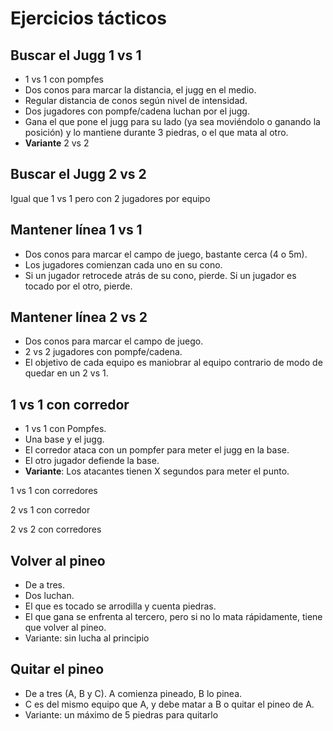 # Ejercicios tácticos 

## Buscar el Jugg 1 vs 1
* 1 vs 1 con pompfes
* Dos conos para marcar la distancia, el jugg en el medio.
* Regular distancia de conos según nivel de intensidad.
* Dos jugadores con pompfe/cadena luchan por el jugg.
* Gana el que pone el jugg para su lado (ya sea moviéndolo o ganando la posición) y lo mantiene durante 3 piedras, o el que mata al otro.
* **Variante** 2 vs 2

## Buscar el Jugg 2 vs 2
Igual que 1 vs 1 pero con 2 jugadores por equipo

##  Mantener línea 1 vs 1
* Dos conos para marcar el campo de juego, bastante cerca (4 o 5m).
* Los jugadores comienzan cada uno en su cono.
* Si un jugador retrocede atrás de su cono, pierde. Si un jugador es tocado por el otro, pierde.

## Mantener línea 2 vs 2
* Dos conos para marcar el campo de juego.
* 2 vs 2 jugadores con pompfe/cadena.
* El objetivo de cada equipo es maniobrar al equipo contrario de modo de quedar en un 2 vs 1.


## 1 vs 1 con corredor
* 1 vs 1 con Pompfes.
* Una base y el jugg.
* El corredor ataca con un pompfer para meter el jugg en la base.
* El otro jugador defiende la base.
* **Variante**: Los atacantes tienen X segundos para meter el punto.

1 vs 1 con corredores

2 vs 1 con corredor

2 vs 2 con corredores


## Volver al pineo
* De a tres.
* Dos luchan.
* El que es tocado se arrodilla y cuenta piedras.
* El que gana se enfrenta al tercero, pero si no lo mata rápidamente, tiene que volver al pineo.
* Variante: sin lucha al principio

## Quitar el pineo
* De a tres (A, B y C). A comienza pineado, B lo pinea.
* C es del mismo equipo que A, y debe matar a B o quitar el pineo de A.
* Variante: un máximo de 5 piedras para quitarlo
